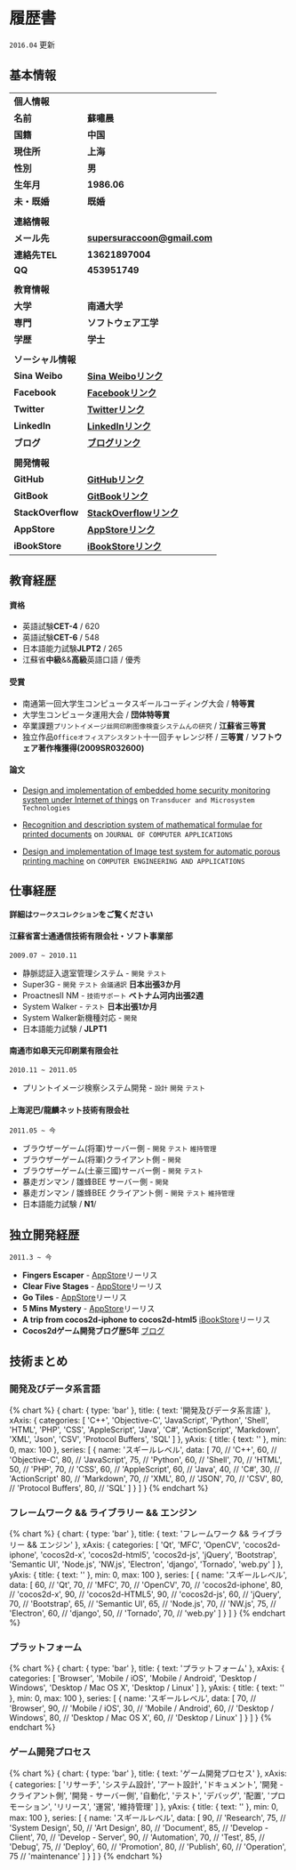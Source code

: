 # 履歴書

`2016.04` 更新

## 基本情報

|                    |                                          |
| :----------------- | :--------------------------------------- |
| **個人情報**       |                                          |
| **名前**           | **蘇嘯晨**                          |
| **国籍**    | **中国**                              |
| **現住所**      | **上海**                             |
| **性別**            | **男**                                 |
| **生年月**          | **1986.06**                              |
| **未・既婚** | **既婚**                              |
|                    |                                          |
| **連絡情報**        |                                          |
| **メール先**         | **supersuraccoon@gmail.com**             |
| **連絡先TEL**   | **13621897004**                          |
| **QQ**             | **453951749**                            |
|                    |                                          |
| **教育情報**      |                                          |
| **大学**     | **南通大学**                   |
| **専門**          | **ソフトウェア工学**                 |
| **学歴**   | **学士**                             |
|                    |                                          |
| **ソーシャル情報**         |                                          |
| **Sina Weibo**     | **[Sina Weiboリンク](weibo.com/supersuraccoon)** |
| **Facebook**       | **[Facebookリンク](www.facebook.com/supersuraccoon)** |
| **Twitter**        | **[Twitterリンク](twitter.com/supersuraccoon)** |
| **LinkedIn**       | **[LinkedInリンク](cn.linkedin.com/in/xiaochen-su-41692137)** |
| **ブログ**           | **[ブログリンク](www.supersuraccoon-cocos2d.com)** |
|                    |                                          |
| **開発情報**        |                                          |
| **GitHub**         | **[GitHubリンク](github.com/supersuraccoon)** |
| **GitBook**        | **[GitBookリンク](www.gitbook.com/@supersuraccoon/)** |
| **StackOverflow**  | **[StackOverflowリンク](http://stackoverflow.com/users/1086109/supersuraccoon)** |
| **AppStore**  | **[AppStoreリンク](https://itunes.apple.com/artist/xiaochen-su/id428837229)** |
| **iBookStore**  | **[iBookStoreリンク](https://itunes.apple.com/us/author/xiaochen-su/id633083378)** |


## 教育経歴

#### 資格

-   英語試験**CET-4** / 620
-   英語試験**CET-6** / 548
-   日本語能力試験**JLPT2** / 265
-   江蘇省**中級**&&**高級**英語口語 / 優秀

#### 受賞

-   南通第一回大学生コンピュータスギールコーディング大会 / **特等賞**
-   大学生コンピュータ運用大会 / **団体特等賞**
-   卒業課題`プリントイメージ丝网印刷图像検査システムんの研究` / **江蘇省三等賞**
-   独立作品`Officeオフィスアシスタント`十一回チャレンジ杯 / **三等賞** / **ソフトウェア著作権獲得(2009SR032600)**

#### 論文

-   [Design and implementation of embedded home security monitoring system under Internet of things](http://f.wanfangdata.com.cn/view/%E7%89%A9%E8%81%94%E7%BD%91%E4%B8%8B%E7%9A%84%E5%B5%8C%E5%85%A5%E5%BC%8F%E5%AE%B6%E5%B1%85%E5%AE%89%E5%85%A8%E7%9B%91%E6%8E%A7%E7%B3%BB%E7%BB%9F%E8%AE%BE%E8%AE%A1%E4%B8%8E%E5%AE%9E%E7%8E%B0.aspx?ID=Periodical_cgqjs201209030) on `Transducer and Microsystem Technologies`

-   [Recognition and description system of mathematical formulae for printed documents](http://f.wanfangdata.com.cn/view/%E5%8D%B0%E5%88%B7%E4%BD%93%E6%96%87%E7%8C%AE%E4%B8%AD%E6%95%B0%E5%AD%A6%E5%85%AC%E5%BC%8F%E8%AF%86%E5%88%AB%E5%8F%8A%E6%8F%8F%E8%BF%B0%E7%B3%BB%E7%BB%9F%E7%A0%94%E7%A9%B6.aspx?ID=Periodical_jsjyy200903045) on `JOURNAL OF COMPUTER APPLICATIONS`

-   [Design and implementation of Image test system for automatic porous printing machine](http://f.wanfangdata.com.cn/view/%E8%87%AA%E5%8A%A8%E5%AD%94%E6%9D%BF%E5%8D%B0%E5%88%B7%E6%9C%BA%E4%B8%AD%E5%9B%BE%E5%83%8F%E6%A3%80%E6%B5%8B%E7%B3%BB%E7%BB%9F%E7%9A%84%E8%AE%BE%E8%AE%A1%E4%B8%8E%E5%AE%9E%E7%8E%B0.aspx?ID=Periodical_jsjgcyyy201024019) on `COMPUTER ENGINEERING AND APPLICATIONS`


## 仕事経歴
**詳細は`ワークスコレクション`をご覧ください**

#### 江蘇省富士通通信技術有限会社・ソフト事業部

`2009.07 ~ 2010.11`

-   静脈認証入退室管理システム - `開発` `テスト`
-   Super3G - `開発`  `テスト`  `会議通訳` **日本出張3か月**
-   ProactnesII NM - `技術サポート` **ベトナム河内出張2週** 
-   System Walker - `テスト` **日本出張1か月**
-   System Walker新機種対応 - `開発`
-   日本語能力試験 / **JLPT1**


####  南通市如皋天元印刷業有限会社

`2010.11 ~ 2011.05`

-   プリントイメージ検察システム開発 - `設計`  `開発`  `テスト`

####  上海泥巴/龍麟ネット技術有限会社

`2011.05 ~ 今`

-   ブラウザーゲーム(将軍)サーバー側 - `開発` `テスト` `維持管理`
-   ブラウザーゲーム(将軍)クライアント側 - `開発`
-   ブラウザーゲーム(土豪三國)サーバー側 - `開発` `テスト`
-   暴走ガンマン / 雛蜂BEE サーバー側 - `開発`
-   暴走ガンマン / 雛蜂BEE クライアント側 - `開発` `テスト` `維持管理`
-   日本語能力試験 / **N1**/


## 独立開発経歴

`2011.3 ~ 今`

-   **Fingers Escaper** - [AppStore](https://itunes.apple.com/us/app/fingerescaper/id428837226)リーリス
-   **Clear Five Stages** - [AppStore](https://itunes.apple.com/us/app/fingerescaper/id428837226)リーリス
-   **Go Tiles** - [AppStore](https://itunes.apple.com/us/app/go-tiles/id835557884)リーリス
-   **5 Mins Mystery** - [AppStore](https://itunes.apple.com/us/app/5-mins-mystery/id804631824)リーリス
-   **A trip from cocos2d-iphone to cocos2d-html5** [iBookStore](https://itunes.apple.com/book/trip-from-cocos2d-iphone-to/id633105012)リーリス
-   **Cocos2dゲーム開発ブログ歴5年** [ブログ](http://www.supersuraccoon-cocos2d.com)


## 技術まとめ

### 開発及びデータ系言語
{% chart %}
{
    chart: {
        type: 'bar'
    },
    title: {
        text: '開発及びデータ系言語'
    },
    xAxis: {
        categories: [
            'C++', 
            'Objective-C', 
            'JavaScript', 
            'Python', 
            'Shell', 
            'HTML', 
            'PHP', 
            'CSS', 
            'AppleScript', 
            'Java', 
            'C#', 
            'ActionScript',
            'Markdown',
            'XML',
            'Json',
            'CSV',
            'Protocol Buffers',
            'SQL'
        ]
    },
    yAxis: {
        title: {
            text: ''
        },
        min: 0,
        max: 100
    },
    series: [
        {
            name: 'スギールレベル',
            data: [
                70, // 'C++', 
                60, // 'Objective-C', 
                80, // 'JavaScript', 
                75, // 'Python', 
                60, // 'Shell', 
                70, // 'HTML', 
                50, // 'PHP', 
                70, // 'CSS', 
                60, // 'AppleScript', 
                60, // 'Java', 
                40, // 'C#', 
                30, // 'ActionScript'
                80, // 'Markdown',
                70, // 'XML',
                80, // 'JSON',
                70, // 'CSV',
                80, // 'Protocol Buffers',
                80, // 'SQL'
            ]
        }
    ]
}
{% endchart %}

### フレームワーク && ライブラリー && エンジン

{% chart %}
{
    chart: {
        type: 'bar'
    },
    title: {
        text: 'フレームワーク && ライブラリー && エンジン'
    },
    xAxis: {
        categories: [
            'Qt', 
            'MFC', 
            'OpenCV', 
            'cocos2d-iphone', 
            'cocos2d-x', 
            'cocos2d-html5', 
            'cocos2d-js', 
            'jQuery', 
            'Bootstrap',
            'Semantic UI',
            'Node.js',
            'NW.js',
            'Electron',
            'django',
            'Tornado',
            'web.py'
        ]
    },
    yAxis: {
        title: {
            text: ''
        },
        min: 0,
        max: 100
    },
    series: [
        {
            name: 'スギールレベル',
            data: [
              60, // 'Qt', 
              70, // 'MFC', 
              70, // 'OpenCV', 
              70, // 'cocos2d-iphone', 
              80, // 'cocos2d-x', 
              90, // 'cocos2d-HTML5', 
              90, // 'cocos2d-js', 
              60, // 'jQuery', 
              70, // 'Bootstrap',
              65, // 'Semantic UI',
              65, // 'Node.js',
              70, // 'NW.js',
              75, // 'Electron',
              60, // 'django',
              50, // 'Tornado',
              70, // 'web.py'
            ]
        }
    ]
}
{% endchart %}

### プラットフォーム

{% chart %}
{
    chart: {
        type: 'bar'
    },
    title: {
        text: 'プラットフォーム'
    },
    xAxis: {
        categories: [
            'Browser', 
            'Mobile / iOS', 
            'Mobile / Android',
            'Desktop / Windows',
            'Desktop / Mac OS X',
            'Desktop / Linux'
        ]
    },
    yAxis: {
        title: {
            text: ''
        },
        min: 0,
        max: 100
    },
    series: [
        {
            name: 'スギールレベル',
            data: [
              70, // 'Browser', 
              90, // 'Mobile / iOS', 
              30, // 'Mobile / Android',
              60, // 'Desktop / Windows',
              80, // 'Desktop / Mac OS X',
              60, // 'Desktop / Linux'
            ]
        }
    ]
}
{% endchart %}

### ゲーム開発プロセス

{% chart %}
{
    chart: {
        type: 'bar'
    },
    title: {
        text: 'ゲーム開発プロセス'
    },
    xAxis: {
        categories: [
            'リサーチ', 
            'システム設計', 
            'アート設計',
            'ドキュメント',
            '開発 - クライアント側',
            '開発 - サーバー側',
            '自動化',
            'テスト',
            'デバッグ',
            '配置',
            'プロモーション',
            'リリース',
            '運営',
            '維持管理'
        ]
    },
    yAxis: {
        title: {
            text: ''
        },
        min: 0,
        max: 100
    },
    series: [
        {
            name: 'スギールレベル',
            data: [
              90,  // 'Research', 
              75,  // 'System Design', 
              50,  // 'Art Design',
              80,  // 'Document',
              85,  // 'Develop - Client',
              70,  // 'Develop - Server',
              90,  // 'Automation',
              70,  // 'Test',
              85,  // 'Debug',
              75,  // 'Deploy',
              60,  // 'Promotion',
              80,  // 'Publish',
              60,  // 'Operation',
              75   // 'maintenance'
            ]
        }
    ]
}
{% endchart %}














